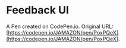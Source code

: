 # Feedback UI

A Pen created on CodePen.io. Original URL: [https://codepen.io/JAMAZON/pen/PoxPQeX](https://codepen.io/JAMAZON/pen/PoxPQeX).

